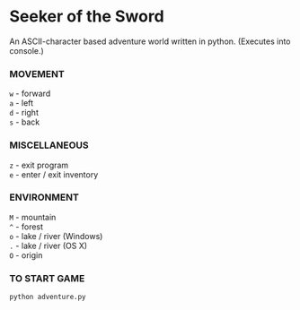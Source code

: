 # Seeker of the Sword
An ASCII-character based adventure world written in python.
(Executes into console.)

### MOVEMENT  
`w` - forward  
`a` - left  
`d` - right  
`s` - back  

### MISCELLANEOUS  
`z` - exit program  
`e` - enter / exit inventory  

### ENVIRONMENT   
`M` - mountain  
`^` - forest  
`o` - lake / river (Windows)  
`.` - lake / river (OS X)  
`O` - origin  

### TO START GAME  
`python adventure.py`  
